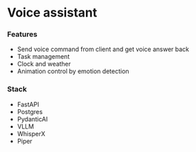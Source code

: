 # Voice assistant

### Features

* Send voice command from client and get voice answer back
* Task management
* Clock and weather
* Animation control by emotion detection

### Stack
* FastAPI
* Postgres
* PydanticAI
* VLLM
* WhisperX
* Piper